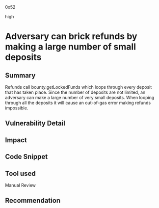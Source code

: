 0x52

high

# Adversary can brick refunds by making a large number of small deposits

## Summary

Refunds call bounty.getLockedFunds which loops through every deposit that has taken place. Since the number of deposits are not limited, an adversary can make a large number of very small deposits. When looping through all the deposits it will cause an out-of-gas error making refunds impossible.

## Vulnerability Detail

## Impact

## Code Snippet

## Tool used

Manual Review

## Recommendation
